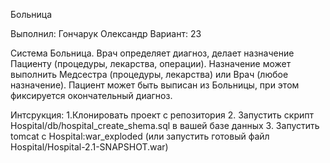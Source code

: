 Больница

Выполнил: Гончарук Олександр
Вариант: 23

Система Больница. 
Врач определяет диагноз, делает назначение
Пациенту (процедуры, лекарства, операции). Назначение может выполнить
Медсестра (процедуры, лекарства) или Врач (любое назначение). Пациент
может быть выписан из Больницы, при этом фиксируется окончательный
диагноз.

Интсрукция:
1.Клонировать проект с репозитория
2. Запустить скрипт Hospital/db/hospital_create_shema.sql в вашей базе данных
3. Запустить tomcat с Hospital:war_exploded (или запустить готовый файл Hospital/Hospital-2.1-SNAPSHOT.war)

